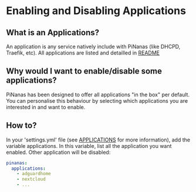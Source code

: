 Enabling and Disabling Applications
===================================

What is an Applications?
------------------------

An application is any service natively include with PiNanas (like DHCPD, Traefik, etc).
All applications are listed and detailled in [README](README.md#settings "README.md")

Why would I want to enable/disable some applications?
---------------------------------------------

PiNanas has been designed to offer all applications "in the box" per default.
You can personalise this behaviour by selecting which applications you are interested in and want to enable.

How to?
-------

In your 'settings.yml' file (see [APPLICATIONS](applications-list.md#settings "docs/applications-list.md") for more information), add the variable applications.
In this variable, list all the application you want enabled. Other application will be disabled:

```yaml
pinanas:
  applications:
    - adguardhome
    - nextcloud
    - ...
```
